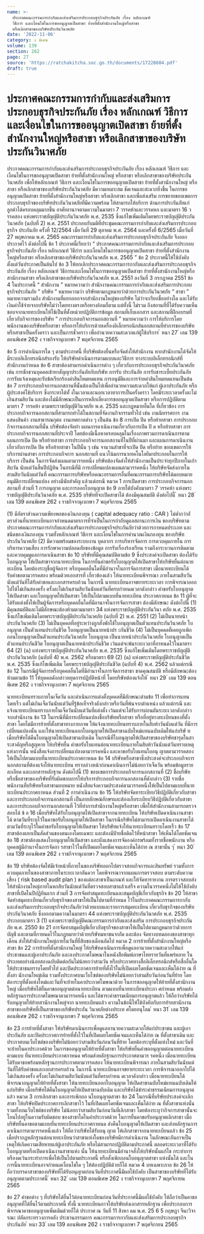 ```yaml
---
name: >-
  ประกาศคณะกรรมการกำกับและส่งเสริมการประกอบธุรกิจประกันภัย เรื่อง หลักเกณฑ์
  วิธีการ และเงื่อนไขในการขออนุญาตเปิดสาขา ย้ายที่ตั้งสำนักงานใหญ่หรือสาขา
  หรือเลิกสาขาของบริษัทประกันวินาศภัย
date: '2022-11-06'
category: ง พิเศษ
volume: 139
section: 262
page: 27
source: 'https://ratchakitcha.soc.go.th/documents/17228604.pdf'
draft: true
---
```


# ประกาศคณะกรรมการกำกับและส่งเสริมการประกอบธุรกิจประกันภัย เรื่อง หลักเกณฑ์ วิธีการ และเงื่อนไขในการขออนุญาตเปิดสาขา ย้ายที่ตั้งสำนักงานใหญ่หรือสาขา หรือเลิกสาขาของบริษัทประกันวินาศภัย

ประกาศคณะกรรมการกำกับและส่งเสริมการประกอบธุรกิจประกันภัย เรื่อง หลักเกณฑ์ วิธีการ และเงื่อนไขในการขออนุญาตเปิดสาขา ย้ายที่ตั้งสำนักงานใหญ่ หรือสาขา หรือเลิกสาขาของบริษัทประกันวินาศภัย เพื่อให้หลักเกณฑ์ วิธีการ และเงื่อนไขในการขออนุญาตเปิดสาขา ย้ายที่ตั้งสานักงานใหญ่ หรือสาขา หรือเลิกสาขาของบริษัทประกันวินาศภัย มีความเหมาะสม ชัดเจนและสะดวกยิ่งขึ้น ในการขออนุญาตเปิดสาขา ย้ายที่ตั้งสำนักงานใหญ่หรือสาขา หรือเลิกสาขา และเพื่อส่งเสริม การขยายขอบเขตการประกอบธุรกิจของบริษัทประกันวินาศภัยที่มีความพร้อม ให้สามารถให้บริการ ด้านการประกันภัยแก่ลูกค้าได้ครอบคลุมมากขึ้น อาศัยอานาจตามความในมาตรา 7 วรรคห้าและวรรคหก และมาตรา 16 ว รรคสอง แห่งพระราชบัญญัติประกันวินาศภัย พ.ศ. 2535 ซึ่งแก้ไขเพิ่มเติมโดยพระราชบัญญัติประกันวินาศภัย (ฉบับที่ 2) พ.ศ. 2551 ประกอบกับมติที่ประชุมคณะกรรมการกำกับและส่งเสริมการประกอบธุรกิจ ประกันภัย ครั้งที่ 12/2564 เมื่อวันที่ 29 ตุลาคม พ.ศ. 2564 และครั้งที่ 6/2565 เมื่อวันที่ 27 พฤษภาคม พ.ศ. 2565 คณะกรรมการกำกับและส่งเสริมการประกอบธุรกิจประกันภัย จึงออกประกาศไว้ ดังต่อไปนี้ ข้อ 1 ประกาศนี้เรียกว่า “ ประกาศคณะกรรมการกำกับและส่งเสริมการประกอบธุรกิจประกันภัย เรื่อง หลักเกณฑ์ วิธีกำร และเงื่อนไขในการขออนุญาตเปิดสาขา ย้ายที่ตั้งสำนักงานใหญ่หรือสาขา หรือเลิกสาขาของบริษัทประกันวินาศภัย พ.ศ. 2565 ” ข้อ 2 ประกาศนี้ให้ใช้บังคับตั้งแต่วันประกาศเป็นต้นไป ข้อ 3 ให้ยกเลิกประกาศคณะกรรมการกากับและส่งเสริมการประกอบธุรกิจประกันภัย เรื่อง หลักเกณฑ์ วิธีการและเงื่อนไขในการขออนุญาตเปิดสาขา ย้ายที่ตั้งสานักงานใหญ่หรือสานักงานสาขา หรือเลิกสาขาของบริษัทประกันวินาศภัย พ.ศ. 2551 ลงวันที่ 3 กรกฎาคม 2551 ข้อ 4 ในประกาศนี้ “ สำนักงาน ” หมายความว่า สำนักงานคณะกรรมการกำกับและส่งเสริมการประกอบ ธุรกิจประกันภัย “ บริษัท ” หมายความว่า บริษัทตามกฎหมายว่าด้วยการประกันวินาศภัย “ สาขา ” หมายความรวมถึง สำนักงานที่แยกออกจากสำนักงานใหญ่ของบริษัท ไม่ว่าจะเรียกชื่ออย่างใด และได้รับเงินค่าใช้จ่ายจากบริษัทไม่ว่าโดยทางตรงหรือทางอ้อมก็ตาม แต่ทั้งนี้ ไม่รวม ถึงสถานที่ที่ได้รับความเห็นชอบจากนายทะเบียนให้ใช้เป็นที่ตั้งหน่วยปฏิบัติการข้อมูล สถานที่เก็บเอกสาร และสถานที่ฝึกอบรมที่เกี่ยวกับกิจการของบริษัท “ การประกอบกิจการนอกสถานที่ ” หมายความว่า การให้บริการโดยพนักงานของบริษัทหรือสาขา หรือการให้บริการด้วยเครื่องอิเล็กทรอนิกส์นอกสถานที่ทำการของบริษัทหรือสาขาเป็นครั้งคราว และเป็นการชั่วคราว เพื่ออำนวยความสะดวกแก่ผู้ใช้บริการ ้ หนา 27 ่ เลม 139 ตอนพิเศษ 262 ง ราชกิจจานุเบกษา 7 พฤศจิกายน 2565

ข้อ 5 การดำเนินการใด ๆ ตามประกาศนี้ ที่บริษัทต้องยื่นหรือจัดส่งให้สำนักงาน หากสำนักงานได้จัดให้มีระบบอิเล็กทรอนิกส์รองรับ ให้บริษัทดำเนินการตามแบบและวิธีการ ทางระบบอิเล็กทรอนิกส์ที่สำนักงานกำหนด ข้อ 6 สาขาต้องสามารถดำเนินการต่าง ๆ เกี่ยวกับการประกอบธุรกิจประกันวินาศภัย เช่น การชักชวนบุคคลเข้าทาสัญญาประกันภัยกับบริษัท การรับ ประกันภัย การรับชาระเบี้ยประกันภัย การรับแจ้งเหตุและรับข้อเรียกร้องค่าสินไหมทดแทน การอนุมัติและการจ่ายค่าสินไหมทดแทนเป็นต้น ข้อ 7 การประกอบกิจการนอกสถานที่นั้นต้องเป็นไปเพื่ออำนวยความสะดวกให้แก่ ผู้เอาประกันภัย หรือผู้ประสงค์ใช้บริการ ซึ่งกระทาได้ทั้ งในเวลาและนอกเวลาทาการเป็นครั้งคราว โดยมีระยะเวลาครั้งละไม่เกินสามสิบวัน และต้องไม่มีลักษณะเป็นการหลีกเลี่ยงการขออนุญาตเปิดสาขา หรือการปฏิบัติตามมาตรา 7 วรรคห้า ตามพระราชบัญญัติวินาศภัย พ.ศ. 2535 และกฎหมายอื่นใด ที่เกี่ยวข้อง การประกอบกิจการนอกสถานที่สามารถทำได้ในสถานที่จัดงานกิจกรรมทั่วไป เช่น งานนิทรรศการ งานแสดงสินค้า งานสาธารณกุศล งานเทศกาลต่าง ๆ เป็นต้น ข้อ 8 การเปิด ปิด หรือย้ายสาขา การประกอบกิจการนอกสถานที่นั้น บริษัทต้องจัดทำ แผนการดาเนินงานเกี่ยวกับการเปิด ปิ ด หรือย้ายสาขา การประกอบกิจการนอกสถานที่ประจาปี โดยต้องมีเนื้อหาครอบคลุมในเรื่องภาพรวมการดาเนินการตามแผนการเปิด ปิด หรือย้ายสาขา การประกอบกิจการนอกสถานที่ในปีที่ผ่านมา และแผนการดาเนินงานเกี่ยวกับการเปิด ปิด หรือย้ายสาขา ในปีนั้น ๆ เช่น จานวนสำขาที่จะเปิด ปิด หรือย้าย ขอบเขตการให้บริการผ่านสาขา การประกอบกิจการ นอกสถานที่ แนวโน้มการนาเทคโนโลยีมาประกอบในการให้บริการ เป็นต้น ในการจัดส่งแผนตามวรรคหนึ่ง บริษัทต้องจัดส่งให้สำนักงานเป็นประจำทุกปีภายในเก้าสิบวัน นับแต่วันสิ้นปีปฏิทิน ในกรณีที่มี การเปลี่ยนแปลงแผนตามวรรคหนึ่ง ให้บริษัทจัดส่งภายในสามสิบวันนับแต่วันที่ คณะกรรมการบริษัทหรือคณะกรรมการอื่นที่คณะกรรมการบริษัทได้มอบหมายอนุมัติการเปลี่ยนแปลง อย่างมีนัยสำคัญ แล้วแต่กรณี หมวด 1 การเปิดสาขา การประกอบกิจการนอกสถานที่ ส่วนที่ 1 การอนุญาต และการออกใบอนุญาต ข้อ 9 ภายใต้บังคับมาตรา 7 วรรคห้า แห่งพระราชบัญญัติประกันวินาศภัย พ.ศ. 2535 บริษัทที่จะเปิดสาขาได้ ต้องมีคุณสมบัติ ดังต่อไปนี้ ้ หนา 28 ่ เลม 139 ตอนพิเศษ 262 ง ราชกิจจานุเบกษา 7 พฤศจิกายน 2565

(1) มีอัตราส่วนความเพียงพอของเงินกองทุน ( capital adequacy ratio : CAR ) ไม่ต่ำกว่าอั ตราส่วนที่นายทะเบียนอาจกำหนดมาตรการที่จำเป็นในการกำกับดูแลสถานะการเงิน ของบริษัทตามประกาศคณะกรรมการกำกับและส่งเสริมการประกอบธุรกิจประกันภัยว่าด้วยการกาหนดประเภท และชนิดของเงินกองทุน รวมทั้งหลักเกณฑ์ วิธีการ และเงื่อนไขในการคำนวณเงินกองทุน ของบริษัทประกันวินาศภัย (2) มีความพร้อมของระบบงาน บุคลากร การบริหารจัดการ การควบคุมภายใน การบริหารความเสี่ยง การรักษาความปลอดภัยของข้อมูล การรับเรื่องร้องเรียน รวมถึงกระบวนการติดตาม และควบคุมดูแลการดาเนินสาขา ข้อ 10 บริษัทที่มีคุณสมบัติตามข้อ 9 ซึ่งประสงค์จะเปิดสาขา ต้องได้รับใบอนุญาต ให้เปิดสาขาจากนายทะเบียน ในการยื่นคำขอรับใบอนุญาตให้เปิดสาขาให้บริษัทยื่นต่อนายทะเบียน โดยต้องระบุชื่อผู้จัดการ หรือบุคคลอื่นใดที่มีอำนาจในการจัดการสาขา เมื่อนายทะเบียนได้รับคำขอตามวรรคสอง พร้อมด้วยเอกสารที่ เกี่ยวข้องแล้ว ให้นายทะเบียนพิจารณา ภายในสามสิบวันนับแต่วันที่ได้รับคำขอและเอกสารครบถ้วน ในการนี้ นายทะเบียนอาจขยายระยะเวลา การพิจารณาออกไปได้ไม่เกินสองครั้ง ครั้งละไม่เกินสามสิบวันนับแต่วันที่ครบกำหนดเวลาดังกล่าว คำขอรับใบอนุญาตให้เปิดสาขา และใบอนุญาตให้เปิดสาขา ให้เป็นไปตามแบบที่นายทะเบียน ประกาศกาหนด ข้อ 11 ผู้ที่จะได้รับแต่งตั้งให้เป็นผู้จัดการหรือบุคคลอื่นใดที่มีอานาจในการจัดการสาขา ต้องมีลักษณะ ดังต่อไปนี้ (1) มีคุณสมบัติและไม่มีลักษณะต้องห้ามตามมาตรา 34 แห่งพระราชบัญญัติประกันวินา ศภัย พ.ศ. 2535 ซึ่งแก้ไขเพิ่มเติมโดยพระราชบัญญัติประกันวินาศภัย (ฉบับที่ 2) พ.ศ. 2551 (2) ไม่เป็นนายหน้าประกันวินาศภัย (3) ไม่เป็นบุคคลที่อยู่ระหว่างถูกสั่งพักใช้ใบอนุญาตเป็นตัวแทนประกันวินาศภัย ใบอนุญาต เป็นตัวแทนประกันชีวิต ใบอนุญาตเป็นนายหน้าปร ะกันชีวิต (4) ไม่เป็นบุคคลที่เคยถูกเพิกถอนใบอนุญาตเป็นตัวแทนประกันวินาศภัย ใบอนุญาต เป็นนายหน้าประกันวินาศภัย ใบอนุญาตเป็นตัวแทนประกันชีวิต ใบอนุญาตเป็นนายหน้าประกันชีวิต เว้นแต่จะพ้นระยะเวลาที่กาหนดไว้ในมาตรา 64 (2) (ฉ) แห่งพระราชบัญญัติประกันวินาศภัย พ.ศ. 2535 ซึ่งแก้ไขเพิ่มเติมโดยพระราชบัญญัติประกันวินาศภัย (ฉบับที่ 4) พ.ศ. 2562 หรือมาตรา 69 (2) (ฉ) แห่งพระราชบัญญัติประกันชีวิต พ.ศ. 2535 ซึ่งแก้ไขเพิ่มเติม โดยพระราชบัญญัติประกันชีวิต (ฉบับที่ 4) พ.ศ. 2562 แล้วแต่กรณี ข้อ 12 ในกรณีผู้จัดการหรือบุคคลอื่นใดที่มีอำนาจในการจัดการสาขา ขาดคุณสมบัติ หรือมีลักษณะต้องห้ามตามข้อ 11 ให้บุคคลดังกล่าวหยุดการปฏิบัติหน้าที่ โดยบริษัทต้องแจ้งให้ ้ หนา 29 ่ เลม 139 ตอนพิเศษ 262 ง ราชกิจจานุเบกษา 7 พฤศจิกายน 2565

นายทะเบียนทราบภายในเจ็ดวัน และดำเนินการแต่งตั้งบุคคลที่มีลักษณะตำมข้อ 11 เพื่อทำการแทน โดยเร็ว แต่ไม่เกินเจ็ดวันนับแต่วันที่รู้ข้อเท็จจริงดังกล่าวหรือวันที่พ้นจากตำแหน่ง แล้วแต่กรณี และแจ้งนายทะเบียนทราบภายในเจ็ดวันนับแต่วันที่แต่งตั้ง เว้นแต่จะได้รับการผ่อนผันระยะเวลาดังกล่าว จากสำนักงาน ข้อ 13 ในกรณีที่มีการเปลี่ยนแปลงชื่อบริษัทหรือสาขา หรือที่อยู่ทางทะเบียนของที่ตั้งสาขา โดยไม่มีการย้ายที่ตั้งสาขาทางกายภาพ ให้แจ้งนายทะเบียนทราบภายในสิบห้าวันนับแต่วัน ที่มีการเปลี่ยนแปลงนั้น และให้นายทะเบียนออกใบอนุญาตให้เปิดสาขาฉบับใหม่แทนฉบับเดิมให้แก่บริษั ท เมื่อบริษัทได้คืนใบอนุญาตให้เปิดสาขาฉบับเดิม ในกรณีที่ใบอนุญาตให้เปิดสาขาของบริษัทชารุดในสาระสาคัญหรือสูญหาย ให้บริษัทยื่น คำขอรับใบแทนต่อนายทะเบียนภายในสิบห้าวันนับแต่วันทราบเหตุแห่งการนั้น หนังสือแจ้งการเปลี่ยนแปลงตามวรรคหนึ่ง และคาขอรับใบแทนใบอนุ ญาตตามวรรคสอง ให้เป็นไปตามแบบที่นายทะเบียนประกาศกาหนด ข้อ 14 บริษัทหรือสาขาซึ่งประสงค์จะประกอบกิจการนอกสถานที่ต้องแจ้งให้นายทะเบียน ทราบล่วงหน้าก่อนดาเนินการไม่น้อยกว่าเจ็ดวัน พร้อมข้อมูลรายละเอียด และเอกสารหลักฐาน ดังต่อไปนี้ (1) ขอบเขตการประกอบกิจการนอกสถานที่ (2) ชื่อบริษัทหรือชื่อสาขาของบริษัทที่รับผิดชอบการให้บริการประกอบกิจการนอกสถานที่ดังกล่าว (3) รายชื่อพนักงานที่บริษัทหรือสาขามอบหมาย หนังสือแจ้งความประสงค์ตามวรรคหนึ่งให้เป็นไปตามแบบที่นายทะเบียนประกาศกาหนด ส่วนที่ 2 การดำเนินงาน ข้อ 15 ให้บริษัทจัดทาระเบียบวิธีปฏิบัติเกี่ยวกับสาขา และการประกอบกิจการนอกสถานที่ เป็นลายลักษณ์อักษรและต้องเก็บระเบียบวิธีปฏิบัติเกี่ยวกับสาขา และการประกอบกิจการนอกสถานที่ ไว้ที่ทำการสำนักงานใหญ่หรือสาขา เพื่อให้สำนักงานสามารถตรวจสอบได้ ข้ อ 16 เมื่อบริษัทได้รับใบอนุญาตให้เปิดสาขาจากนายทะเบียน ให้บริษัทเปิดดาเนินงานสาขาได้ ตามวันที่ระบุไว้ในคาขอรับใบอนุญาตให้เปิดสาขา ในกรณีบริษัทไม่สามารถเปิดดาเนินงานสาขาได้ ตามวันที่ระบุไว้ในคำขอรับใบอนุญาตให้เปิดสาขา ให้บริษัทแจ้งให้นายทะเบียนทราบโดยเร็ว ข้อ 17 สาขาต้องแยกเป็นสัดส่วนของตนเองโดยเฉพาะ และต้องมีป้ายชื่อติดไว้ที่หน้าสาขา ให้เห็นได้โดยชัดเจน ข้อ 18 สาขาต้องแสดงใบอนุญาตให้เปิดสาขา และผังแสดงการจัดองค์กรพร้อมทั้งรายชื่อพนักงาน หรือบุคคลผู้มีอำนาจในการจัดกา รสาขาไว้ในที่เปิดเผยโดยชัดเจนและเห็นได้ง่าย ณ สาขานั้น ๆ ้ หนา 30 ่ เลม 139 ตอนพิเศษ 262 ง ราชกิจจานุเบกษา 7 พฤศจิกายน 2565

ข้อ 19 บริษัทต้องจัดให้มีเจ้าหน้าที่ภายในของบริษัทออกไปตรวจสอบกิจการและสินทรัพย์ รวมทั้งการควบคุมภายในของสาขาภายในระยะเวลาอันควร โดยพิจารณาจากแผนการตรวจสอบ ตามระดับความเสี่ยง ( risk based audit plan ) ของแต่ละสาขาเป็นเกณฑ์ และให้จัดทารายงาน การตรวจสอบส่งให้สำนักงานใหญ่ภายในหกสิบวันนับแต่วันที่ตรวจสอบสาขาแล้วเสร็จ ความในวรรคหนึ่งไม่ให้ใช้บังคับสาขาที่เปิดในปีปฏิทินแรก ส่วนที่ 3 การจัดทำสมุดทะเบียนและสมุดบัญชีเกี่ยวกับธุรกิจ ข้อ 20 ให้สาขาจัดทำสมุดทะเบียนเกี่ยวกับธุรกิจของสาขาให้เป็นไปตามที่กำหนด ไว้ในประกาศคณะกรรมการกากับและส่งเสริมการประกอบธุรกิจประกันภัยว่าด้วยแบบและรายการสมุดทะเบียน เกี่ยวกับธุรกิจของบริษัทประกันวินาศภัย ซึ่งออกตามความในมาตรา 44 แห่งพระราชบัญญัติประกันวินาศภัย พ.ศ. 2535 ประกอบมาตรา 3 (1) แห่งพระราชบัญญัติคณะกรรมการกำกับและส่งเสริม การประกอบธุรกิจประกันภัย พ.ศ. 2550 ข้อ 21 การจัดทาสมุดบัญชีเกี่ยวกับธุรกิจของสาขาให้เป็นไปตามกฎหมายว่าด้วยการบัญชี และตามที่กาหนดไว้ในกฎหมายว่าด้วยบริษัทมหาชนจากัด และต้อง จัดทางบทดลองของสาขาทุกเดือน ส่งให้สำนักงานใหญ่ภายในวันที่ยี่สิบของเดือนถัดไป หมวด 2 การย้ายที่ตั้งสำนักงานใหญ่หรือสาขา ข้อ 22 การย้ายที่ตั้งสานักงานใหญ่ ให้บริษัทดาเนินการเพื่อดูแลอานวยความสะดวกให้แก่ ประชาชนและผู้เอาประกันภัย และลงประกาศโฆษณาในหนังสือพิมพ์ภาษาไทยรายวันที่แพร่หลาย ในประเทศอย่างน้อยสองฉบับติดต่อกันไม่น้อยกว่าสามวัน หรือประกาศทางสื่ออิเล็กทรอนิกส์หรือสื่ออื่นใด ให้ประชาชนทราบโดยทั่วไป และปิดประกาศการย้ายที่ตั้งไว้ในที่เปิดเผยโดยชัดเจนและเห็นได้ง่าย ณ ที่ตั้งสา นักงานใหญ่เดิม รวมทั้งประกาศบนเว็บไซต์ของบริษัทไม่น้อยกว่าสามสิบวันก่อนวันที่ย้าย โดยต้องระบุที่ตั้งแห่งใหม่และวันที่จะย้ายในคาประกาศโฆษณาด้วย ในการขออนุญาตให้ย้ายที่ตั้งสานักงานใหญ่ เมื่อบริษัทได้ยื่นคาขออนุญาตต่อนายทะเบียน ตามแบบที่นายทะเบียนประกา ศกำหนด พร้อมส่งหลักฐานการประกาศโฆษณาตามวรรคหนึ่ง และได้ชาระค่าธรรมเนียมการอนุญาตแล้ว ให้ถือว่าบริษัทได้รับอนุญาตให้ย้ายสานักงานใหญ่จาก นายทะเบียนแล้ว ความในข้อนี้ให้ใช้บังคับกับการย้ายสานักงานสาขาของบริษัทที่เป็นสาขาของบริษัทประกัน วินาศภัยต่างประเท ศโดยอนุโลม ้ หนา 31 ่ เลม 139 ตอนพิเศษ 262 ง ราชกิจจานุเบกษา 7 พฤศจิกายน 2565

ข้อ 23 การย้ายที่ตั้งสาขา ให้บริษัทดาเนินการเพื่อดูแลอานวยความสะดวกให้แก่ประชาชน และผู้เอาประกันภัย และปิดประกาศการย้ายที่ตั้งไว้ในที่เปิดเผยโดยชัดเจนและเห็นได้ง่าย ณ ที่ตั้งสาขาเดิม และประกาศบนเว็บไซต์ของบริษัทไม่น้อยกว่าสามสิบวันก่อนวันที่ย้าย โดยต้องระบุที่ตั้งแห่งใหม่ และวันที่จะย้ายในคาประกาศด้วย ในการขออนุญาตให้ย้ายที่ตั้งสาขา ให้บริษัทยื่นคำขออนุญาตต่อนายทะเบียนตามแบบ ที่นายทะเบียนประกาศกาหนด พร้อมส่งหลักฐานการประกาศตามวร รคหนึ่ง เมื่อนายทะเบียนได้รับคาขอพร้อมหลักฐานการประกาศตามวรรคสอง ให้นายทะเบียนพิจารณา ภายในสามสิบวันนับแต่วันที่ได้รับคำขอและเอกสารครบถ้วน ในการนี้ นายทะเบียนอาจขยายระยะเวลา การพิจารณาออกไปได้ไม่เกินสองครั้ง ครั้งละไม่เกินสามสิบวันนับแต่วันที่ครบกำหน ดเวลาดังกล่าว เมื่อนายทะเบียนได้พิจารณาอนุญาตให้ย้ายที่ตั้งสาขา ให้นายทะเบียนออกใบอนุญาต ให้เปิดสาขาฉบับใหม่แทนฉบับเดิมให้แก่บริษัท เมื่อบริษัทได้คืนใบอนุญาตให้เปิดสาขาฉบับเดิม และบริษัทได้ชำระค่าธรรมเนียมการอนุญาตแล้ว หมวด 3 การเลิกสาขา และการเพิกถอ นใบอนุญาตสาขา ข้อ 24 ในกรณีที่บริษัทประสงค์จะเลิกสาขา ให้บริษัทปิดประกาศการเลิกสาขาไว้ ในที่เปิดเผยโดยชัดเจนและเห็นได้ง่าย ณ ที่ตั้งสาขาแห่งนั้น รวมทั้งบนเว็บไซต์ของบริษัท ไม่น้อยกว่าสามสิบวันก่อนวันที่เลิกสาขา โดยต้องระบุว่ากิจการสาขานั้นจะโอนไปอยู่ในความรับผิดชอบ ของสาขาใดในคำประกาศด้วย ในการยื่นคาขอรับอนุญาตเลิกสาขา เมื่อบริษัทยื่นคาขอตามแบบที่นายทะเบียนประกาศกาหนด ส่งคืนใบอนุญาตให้เปิดสาขา และส่งหลักฐานการดาเนินการตามวรรคหนึ่งแล้ว ให้ถือว่าบริษัทได้รับอนุ ญาต ให้เลิกสาขาจากนายทะเบียนแล้ว ข้อ 25 เมื่อปรากฏหลักฐานต่อนายทะเบียนว่าสาขาแห่งใดของบริษัทมีการดำเนินงาน ในลักษณะอันอาจเป็นเหตุให้เกิดความเสียหายแก่ผู้เอาประกันภัย หรือไม่สามารถปฏิบัติตามประกาศนี้ ตลอดระยะเวลาที่ได้รับใบอนุญาตหรือเปิดดาเนินงานสาขาแห่ง นั้น ให้นายทะเบียนมีอำนาจสั่งให้บริษัทนั้นแก้ไข กระทำการ หรืองดเว้นกระทำการเพื่อให้เป็นไปตามประกาศนี้ หรือสั่งเพิกถอนใบอนุญาตสาขา แห่งนั้นได้ และในการนี้นายทะเบียนอาจกำหนดเงื่อนไขใด ๆ ให้ต้องปฏิบัติด้วยก็ได้ หมวด 4 บทเฉพาะกาล ข้อ 26 ให้ถือว่าบรรดาสาขาของบริษัทที่ได้รับอนุญาตก่อนวันที่ประกาศนี้มีผลใช้บังคับ เป็นสาขาของบริษัทที่ได้รับอนุญาตตามประกาศนี้ ้ หนา 32 ่ เลม 139 ตอนพิเศษ 262 ง ราชกิจจานุเบกษา 7 พฤศจิกายน 2565

ข้อ 27 คำขอต่าง ๆ ที่บริษัทได้ยื่นไว้ต่อนายทะเบียนก่อนวันที่ประกาศนี้มีผลใช้บังคับ ให้ถือว่าเป็นคาขออนุญาตที่ได้ยื่นไว้ตามประกาศนี้ ทั้งนี้ นายทะเบียนอาจให้บริษัทส่งเอกสารหลักฐาน เพื่อประกอบการพิจารณาคาขออนุญาตเพิ่มเติมด้วยก็ได้ ประกาศ ณ วันที่ 11 สิงหา คม พ.ศ. 25 6 5 กฤษฎา จีนะวิจารณะ ปลัดกระทรวงการคลัง ประธานกรรมการ คณะกรรมการกากับและส่งเสริมการประกอบธุรกิจประกันภัย ้ หนา 33 ่ เลม 139 ตอนพิเศษ 262 ง ราชกิจจานุเบกษา 7 พฤศจิกายน 2565
